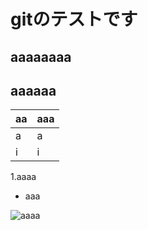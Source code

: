 # gitのテストです
## aaaaaaaa
## **aaaaaa**
|aa|aaa
|--|--
|a|a
|i|i

1.aaaa
* aaa

![aaaa](C:\Users\k-kato\Desktop\git_test\img\ロゴ.png)

